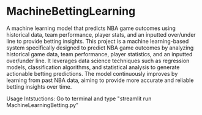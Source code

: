 # MachineBettingLearning
A machine learning model that predicts NBA game outcomes using historical data, team performance, player stats, and an inputted over/under line to provide betting insights.
This project is a machine learning-based system specifically designed to predict NBA game outcomes by analyzing historical game data, team performance, player statistics, and an inputted over/under line. It leverages data science techniques such as regression models, classification algorithms, and statistical analysis to generate actionable betting predictions. The model continuously improves by learning from past NBA data, aiming to provide more accurate and reliable betting insights over time.



Usage Intstuctions: Go to terminal and type "streamlit run MachineLearningBetting.py"
